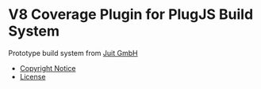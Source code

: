 V8 Coverage Plugin for PlugJS Build System
==========================================

Prototype build system from [Juit GmbH](https://www.juit.com/)

* [Copyright Notice](NOTICE.md)
* [License](LICENSE.md)
